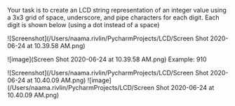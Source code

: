 Your task is to create an LCD string representation of an
integer value using a 3x3 grid of space, underscore, and
pipe characters for each digit. Each digit is shown below
(using a dot instead of a space)

![Screenshot](/Users/naama.rivlin/PycharmProjects/LCD/Screen Shot 2020-06-24 at 10.39.58 AM.png)

![image](Screen Shot 2020-06-24 at 10.39.58 AM.png)
Example: 910

![Screenshot](/Users/naama.rivlin/PycharmProjects/LCD/Screen Shot 2020-06-24 at 10.40.09 AM.png)
![image](/Users/naama.rivlin/PycharmProjects/LCD/Screen Shot 2020-06-24 at 10.40.09 AM.png)